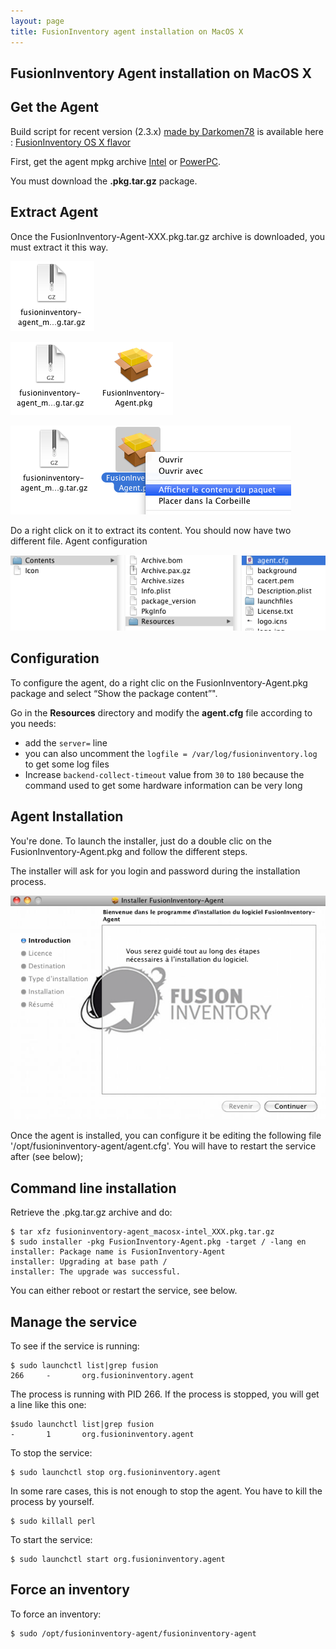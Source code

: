 ```yaml
---
layout: page
title: FusionInventory agent installation on MacOS X
---
```


## FusionInventory Agent installation on MacOS X

## Get the Agent

Build script for recent version (2.3.x) [made by Darkomen78](https://twitter.com/Darkomen78) is available here : [FusionInventory OS X flavor](https://github.com/Darkomen78/Fusioninventory/)

First, get the agent mpkg archive [Intel](http://prebuilt.fusioninventory.org/stable/macosx-intel/) or [PowerPC](http://prebuilt.fusioninventory.org/stable/macosx-ppc/).

You must download the **.pkg.tar.gz** package.

## Extract Agent

Once the FusionInventory-Agent-XXX.pkg.tar.gz archive is downloaded, you must extract it this way.

![](/documentation/documentation/agent/installation/macosx/FusionInventoryAgent-1.png)

![](/documentation/documentation/agent/installation/macosx/FusionInventoryAgent-2.png)

![](/documentation/documentation/agent/installation/macosx/FusionInventoryAgent-3.png)

Do a right click on it to extract its content. You should now have two different file.
Agent configuration

![](/documentation/documentation/agent/installation/macosx/FusionInventoryAgent-4.png)

## Configuration

To configure the agent, do a right clic on the FusionInventory-Agent.pkg package and select “Show the package content”".

Go in the **Resources** directory and modify the **agent.cfg** file according to you needs:

* add the `server=` line
* you can also uncomment the `logfile = /var/log/fusioninventory.log` to get some log files
* Increase `backend-collect-timeout` value from `30` to `180` because the command used to get some hardware information can be very long

## Agent Installation

You're done. To launch the installer, just do a double clic on the FusionInventory-Agent.pkg and follow the different steps.

The installer will ask for you login and password during the installation process.

![](/documentation/documentation/agent/installation/macosx/FusionInventoryAgent-5.png)

Once the agent is installed, you can configure it be editing the following file '/opt/fusioninventory-agent/agent.cfg'.
You will have to restart the service after (see below);

## Command line installation

Retrieve the .pkg.tar.gz archive and do:

    $ tar xfz fusioninventory-agent_macosx-intel_XXX.pkg.tar.gz
    $ sudo installer -pkg FusionInventory-Agent.pkg -target / -lang en
    installer: Package name is FusionInventory-Agent
    installer: Upgrading at base path /
    installer: The upgrade was successful.

You can either reboot or restart the service, see below.

## Manage the service

To see if the service is running:

    $ sudo launchctl list|grep fusion
    266     -       org.fusioninventory.agent

The process is running with PID 266. If the process is stopped, you will get a line like this
one:

    $sudo launchctl list|grep fusion
    -       1       org.fusioninventory.agent

To stop the service:

    $ sudo launchctl stop org.fusioninventory.agent

In some rare cases, this is not enough to stop the agent. You have to kill the process by yourself.

    $ sudo killall perl

To start the service:

    $ sudo launchctl start org.fusioninventory.agent

## Force an inventory

To force an inventory:

    $ sudo /opt/fusioninventory-agent/fusioninventory-agent
